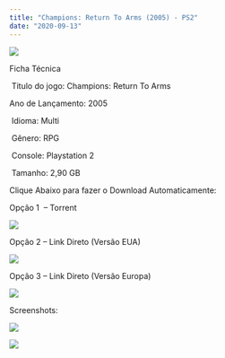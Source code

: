 ```yaml
---
title: "Champions: Return To Arms (2005) - PS2"
date: "2020-09-13"
---
```


![](https://1.bp.blogspot.com/-MAwOkgRZhmg/X15kEw-OpjI/AAAAAAAAO-s/vnZUsEaPtVwRW_6ko9U8wCXMcUhuanvFQCLcBGAsYHQ/s0/champions-return-to-arms-ps2-patch-com-capa-e-impresso-D_NQ_NP_844633-MLB25933628342_082017-F.jpg)

Ficha Técnica

 Titulo do jogo: Champions: Return To Arms 

Ano de Lançamento: 2005 

 Idioma: Multi

 Gênero: RPG

 Console: Playstation 2

 Tamanho: 2,90 GB

Clique Abaixo para fazer o Download Automaticamente:

Opção 1  – Torrent

[![](https://1.bp.blogspot.com/-gM_bieM_Xmg/X11OuuXJ_iI/AAAAAAAAO6I/YZCF0qruSJgINabjGnzop1wom3zhhl8BgCLcBGAsYHQ/s0/LETRA{40dcdfd0a3f176073d713beaee4fcd56db243ec708877a2e730ba987ecd6f1ab}2BPS2.png)](https://zee.gl/WolvUZ)

Opção 2 – Link Direto (Versão EUA)

[![](https://1.bp.blogspot.com/-1h0psgcwSIc/X12Z4_-XFGI/AAAAAAAAO8I/Mc5GWgomPvky4bANZ291sPzxVFKXG0hcQCLcBGAsYHQ/s0/LINK.png)](https://zee.gl/GZVGLiuP)

Opção 3 – Link Direto (Versão Europa)

[![](https://1.bp.blogspot.com/-1h0psgcwSIc/X12Z4_-XFGI/AAAAAAAAO8I/Mc5GWgomPvky4bANZ291sPzxVFKXG0hcQCLcBGAsYHQ/s0/LINK.png)](https://zee.gl/vqHwE)

Screenshots:

[![](https://1.bp.blogspot.com/-PJtYc3Btlqw/X15kEw2t3pI/AAAAAAAAO-0/lrQUlqOs7_wGlxsehyGg41ff3_N5eZQdQCLcBGAsYHQ/w500-h350/001298s34.jpg)](https://1.bp.blogspot.com/-PJtYc3Btlqw/X15kEw2t3pI/AAAAAAAAO-0/lrQUlqOs7_wGlxsehyGg41ff3_N5eZQdQCLcBGAsYHQ/s600/001298s34.jpg)

[![](https://1.bp.blogspot.com/-MFl5cBlbRbY/X15kE48MGRI/AAAAAAAAO-w/7usE0E3dHSw1JV6CBkgzf-aKp0BX-HcoACLcBGAsYHQ/w500-h350/563461-920597_20040504_005.jpg)](https://1.bp.blogspot.com/-MFl5cBlbRbY/X15kE48MGRI/AAAAAAAAO-w/7usE0E3dHSw1JV6CBkgzf-aKp0BX-HcoACLcBGAsYHQ/s640/563461-920597_20040504_005.jpg)
